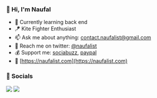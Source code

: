 ### 👋 Hi, I'm Naufal

- 🌱 Currently learning back end
- 🪁 Kite Fighter Enthusiast
- 📫 Ask me about anything: [contact.naufalist@gmail.com](mailto:contact.naufalist@gmail.com)
- 💬 Reach me on twitter: [@naufalist](https://twitter.com/naufalist)
- 💰 Support me: [sociabuzz](https://sociabuzz.com/naufalist/tribe), [paypal](https://paypal.me/naufalist)
- 🔗 [https://naufalist.com](https://naufalist.com)

### 🙌 Socials
<a href="https://github.com/naufalist?tab=followers"><img src="https://img.shields.io/github/followers/naufalist?style=social" /></a>
<a href="http://twitter.com/naufalist"><img src="https://img.shields.io/twitter/follow/naufalist?style=social" /></a>

<!--
### Hi there 👋


**naufalist/naufalist** is a ✨ _special_ ✨ repository because its `README.md` (this file) appears on your GitHub profile.

Here are some ideas to get you started:

- 🔭 I’m currently working on ...
- 🌱 I’m currently learning ...
- 👯 I’m looking to collaborate on ...
- 🤔 I’m looking for help with ...
- 💬 Ask me about ...
- 📫 How to reach me: ...
- 😄 Pronouns: ...
- ⚡ Fun fact: ...
-->

